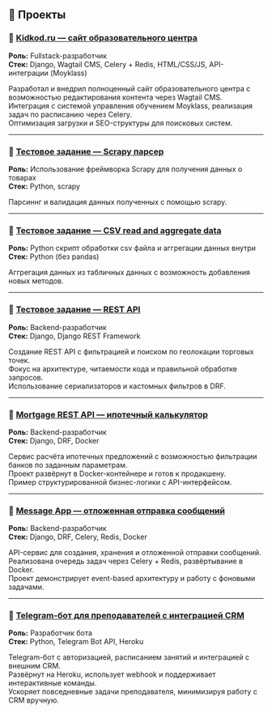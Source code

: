 ## 🚀 Проекты

### 📌 [Kidkod.ru — сайт образовательного центра](https://kidkod.ru)
**Роль:** Fullstack-разработчик  
**Стек:** Django, Wagtail CMS, Celery + Redis, HTML/CSS/JS, API-интеграции (Moyklass)

Разработал и внедрил полноценный сайт образовательного центра с возможностью редактирования контента через Wagtail CMS.  
Интеграция с системой управления обучением Moyklass, реализация задач по расписанию через Celery.  
Оптимизация загрузки и SEO-структуры для поисковых систем.

---

### 📌 [Тестовое задание — Scrapy парсер](https://github.com/raferalston/scrapy_parser_task)
**Роль:** Использование фреймворка Scrapy для получения данных о товарах  
**Стек:** Python, scrapy

Парсиннг и валидация данных полученных с помощью scrapy.

---

### 📌 [Тестовое задание — CSV read and aggregate data](https://github.com/raferalston/csv_reader)
**Роль:** Python скрипт обработки csv файла и аггрегации данных внутри  
**Стек:** Python (без pandas)

Аггрегация данных из табличных данных с возможность добавления новых методов.

---

### 📌 [Тестовое задание — REST API](https://github.com/raferalston/rest-api-task-tradepoints)
**Роль:** Backend-разработчик  
**Стек:** Django, Django REST Framework

Создание REST API с фильтрацией и поиском по геолокации торговых точек.  
Фокус на архитектуре, читаемости кода и правильной обработке запросов.  
Использование сериализаторов и кастомных фильтров в DRF.

---

### 📌 [Mortgage REST API — ипотечный калькулятор](https://github.com/raferalston/mortgage-rest-api-example)
**Роль:** Backend-разработчик  
**Стек:** Django, DRF, Docker

Сервис расчёта ипотечных предложений с возможностью фильтрации банков по заданным параметрам.  
Проект развёрнут в Docker-контейнере и готов к продакшену.  
Пример структурированной бизнес-логики с API-интерфейсом.

---

### 📌 [Message App — отложенная отправка сообщений](https://github.com/raferalston/message-app)
**Роль:** Backend-разработчик  
**Стек:** Django, DRF, Celery, Redis, Docker

API-сервис для создания, хранения и отложенной отправки сообщений.  
Реализована очередь задач через Celery + Redis, развёртывание в Docker.  
Проект демонстрирует event-based архитектуру и работу с фоновыми задачами.

---

### 📌 [Telegram-бот для преподавателей с интеграцией CRM](https://github.com/raferalston/crm-tg-heroku-bot)
**Роль:** Разработчик бота  
**Стек:** Python, Telegram Bot API, Heroku

Telegram-бот с авторизацией, расписанием занятий и интеграцией с внешним CRM.  
Развёрнут на Heroku, использует webhook и поддерживает интерактивные команды.  
Ускоряет повседневные задачи преподавателя, минимизируя работу с CRM вручную.
